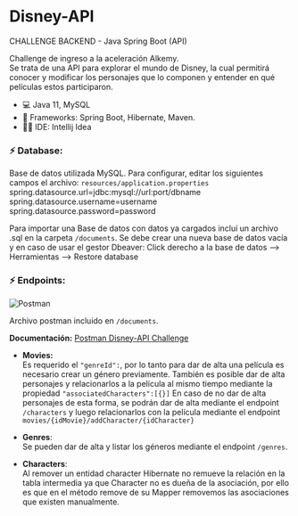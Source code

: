 # Disney-API
CHALLENGE BACKEND - Java Spring Boot (API)

Challenge de ingreso a la aceleración Alkemy.</br>
Se trata de una API para explorar el mundo de Disney, la cual permitirá conocer y modificar los
personajes que lo componen y entender en qué películas estos participaron.


- 💻 Java 11, MySQL
- 🚀 Frameworks: Spring Boot, Hibernate, Maven.
- 👩‍💻 IDE: Intellij Idea

 ### ⚡ Database:

Base de datos utilizada MySQL. Para configurar, editar los siguientes campos el archivo: `resources/application.properties`</br>
spring.datasource.url=jdbc:mysql://url:port/dbname</br>
spring.datasource.username=username</br>
spring.datasource.password=password

Para importar una Base de datos con datos ya cargados incluí un archivo .sql en la carpeta `/documents`. Se debe crear una nueva base de datos vacía y en caso de usar el gestor Dbeaver: Click derecho a la base de datos -->
Herramientas --> Restore database


### ⚡ Endpoints: 
![Postman](https://img.shields.io/badge/Postman-FF6C37?style=slim&logo=Postman&logoColor=white
)

Archivo postman incluido en `/documents`.

**Documentación:** [Postman Disney-API Challenge](https://documenter.getpostman.com/view/19054731/UVkqrEs3)


- **Movies:**</br>
Es requerido el `"genreId":`, por lo tanto para dar de alta una película es necesario crear un género previamente. También es posible dar de alta personajes
y relacionarlos a la película al mismo tiempo mediante la propiedad `"associatedCharacters":[{}]`
En caso de no dar de alta personajes de esta forma, se podrán dar de alta mediante el endpoint `/characters`
y luego relacionarlos con la película
mediante el endpoint `movies/{idMovie}/addCharacter/{idCharacter}`


- **Genres**:</br>
Se pueden dar de alta y listar los géneros mediante el endpoint `/genres`.


- **Characters**:</br>
Al remover un entidad character Hibernate no remueve la relación en la tabla intermedia
ya que Character no es dueña de la asociación, por ello es que en el método remove de su Mapper
removemos las asociaciones que existen manualmente.






